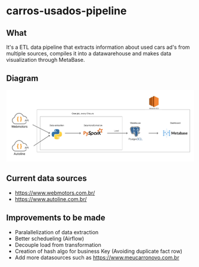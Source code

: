 # carros-usados-pipeline

## What
It's a ETL data pipeline that extracts information about used cars ad's from multiple sources, compiles it into a datawarehouse and makes data visualization through MetaBase.

## Diagram
![Design](https://github.com/Toskosz/carros-usados-pipeline/blob/main/media/used-cars-pipeline-diagram_page-0001.jpg)

## Current data sources

- https://www.webmotors.com.br/
- https://www.autoline.com.br/ 

## Improvements to be made
- Paralallelization of data extraction
- Better schedueling (Airflow)
- Decouple load from transformation
- Creation of hash algo for business Key (Avoiding duplicate fact row)
- Add more datasources such as https://www.meucarronovo.com.br
